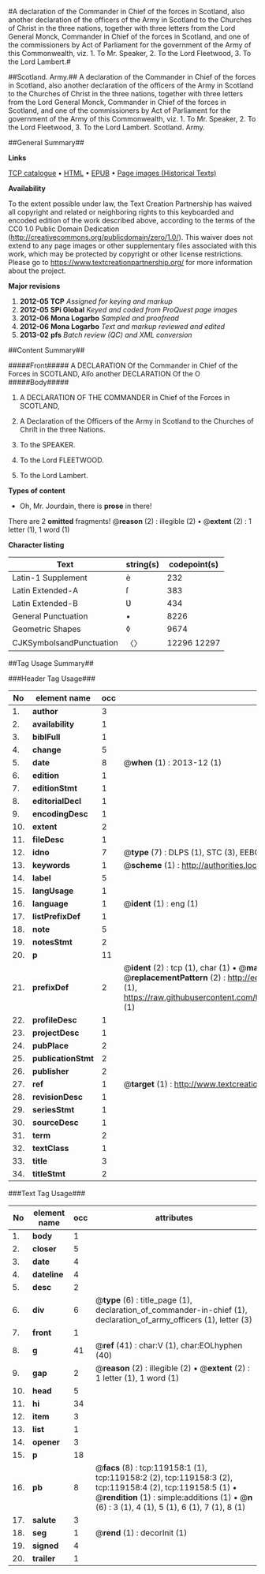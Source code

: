 #A declaration of the Commander in Chief of the forces in Scotland, also another declaration of the officers of the Army in Scotland to the Churches of Christ in the three nations, together with three letters from the Lord General Monck, Commander in Chief of the forces in Scotland, and one of the commissioners by Act of Parliament for the government of the Army of this Commonwealth, viz. 1. To Mr. Speaker, 2. To the Lord Fleetwood, 3. To the Lord Lambert.#

##Scotland. Army.##
A declaration of the Commander in Chief of the forces in Scotland, also another declaration of the officers of the Army in Scotland to the Churches of Christ in the three nations, together with three letters from the Lord General Monck, Commander in Chief of the forces in Scotland, and one of the commissioners by Act of Parliament for the government of the Army of this Commonwealth, viz. 1. To Mr. Speaker, 2. To the Lord Fleetwood, 3. To the Lord Lambert.
Scotland. Army.

##General Summary##

**Links**

[TCP catalogue](http://www.ota.ox.ac.uk/tcp/)  • 
[HTML](http://tei.it.ox.ac.uk/tcp/Texts-HTML/free/A76/A76022.html)  • 
[EPUB](http://tei.it.ox.ac.uk/tcp/Texts-EPUB/free/A76/A76022.epub) • 
[Page images (Historical Texts)](https://historicaltexts.jisc.ac.uk/eebo-99866870e)

**Availability**

To the extent possible under law, the Text Creation Partnership has waived all copyright and related or neighboring rights to this keyboarded and encoded edition of the work described above, according to the terms of the CC0 1.0 Public Domain Dedication (http://creativecommons.org/publicdomain/zero/1.0/). This waiver does not extend to any page images or other supplementary files associated with this work, which may be protected by copyright or other license restrictions. Please go to https://www.textcreationpartnership.org/ for more information about the project.

**Major revisions**

1. __2012-05__ __TCP__ *Assigned for keying and markup*
1. __2012-05__ __SPi Global__ *Keyed and coded from ProQuest page images*
1. __2012-06__ __Mona Logarbo__ *Sampled and proofread*
1. __2012-06__ __Mona Logarbo__ *Text and markup reviewed and edited*
1. __2013-02__ __pfs__ *Batch review (QC) and XML conversion*

##Content Summary##

#####Front#####
A DECLARATION Of the Commander in Chief of the Forces in SCOTLAND, Alſo another DECLARATION Of the O
#####Body#####

1. A DECLARATION OF THE COMMANDER in Chief of the Forces in SCOTLAND,

1. A Declaration of the Officers of the Army in Scotland to the Churches of Chriſt in the three Nations.

1. To the SPEAKER.

1. To the Lord FLEETWOOD.

1. To the Lord Lambert.

**Types of content**

  * Oh, Mr. Jourdain, there is **prose** in there!

There are 2 **omitted** fragments! 
 @__reason__ (2) : illegible (2)  •  @__extent__ (2) : 1 letter (1), 1 word (1)

**Character listing**


|Text|string(s)|codepoint(s)|
|---|---|---|
|Latin-1 Supplement|è|232|
|Latin Extended-A|ſ|383|
|Latin Extended-B|Ʋ|434|
|General Punctuation|•|8226|
|Geometric Shapes|◊|9674|
|CJKSymbolsandPunctuation|〈〉|12296 12297|

##Tag Usage Summary##

###Header Tag Usage###

|No|element name|occ|attributes|
|---|---|---|---|
|1.|__author__|3||
|2.|__availability__|1||
|3.|__biblFull__|1||
|4.|__change__|5||
|5.|__date__|8| @__when__ (1) : 2013-12 (1)|
|6.|__edition__|1||
|7.|__editionStmt__|1||
|8.|__editorialDecl__|1||
|9.|__encodingDesc__|1||
|10.|__extent__|2||
|11.|__fileDesc__|1||
|12.|__idno__|7| @__type__ (7) : DLPS (1), STC (3), EEBO-CITATION (1), PROQUEST (1), VID (1)|
|13.|__keywords__|1| @__scheme__ (1) : http://authorities.loc.gov/ (1)|
|14.|__label__|5||
|15.|__langUsage__|1||
|16.|__language__|1| @__ident__ (1) : eng (1)|
|17.|__listPrefixDef__|1||
|18.|__note__|5||
|19.|__notesStmt__|2||
|20.|__p__|11||
|21.|__prefixDef__|2| @__ident__ (2) : tcp (1), char (1)  •  @__matchPattern__ (2) : ([0-9\-]+):([0-9IVX]+) (1), (.+) (1)  •  @__replacementPattern__ (2) : http://eebo.chadwyck.com/downloadtiff?vid=$1&page=$2 (1), https://raw.githubusercontent.com/textcreationpartnership/Texts/master/tcpchars.xml#$1 (1)|
|22.|__profileDesc__|1||
|23.|__projectDesc__|1||
|24.|__pubPlace__|2||
|25.|__publicationStmt__|2||
|26.|__publisher__|2||
|27.|__ref__|1| @__target__ (1) : http://www.textcreationpartnership.org/docs/. (1)|
|28.|__revisionDesc__|1||
|29.|__seriesStmt__|1||
|30.|__sourceDesc__|1||
|31.|__term__|2||
|32.|__textClass__|1||
|33.|__title__|3||
|34.|__titleStmt__|2||


###Text Tag Usage###

|No|element name|occ|attributes|
|---|---|---|---|
|1.|__body__|1||
|2.|__closer__|5||
|3.|__date__|4||
|4.|__dateline__|4||
|5.|__desc__|2||
|6.|__div__|6| @__type__ (6) : title_page (1), declaration_of_commander-in-chief (1), declaration_of_army_officers (1), letter (3)|
|7.|__front__|1||
|8.|__g__|41| @__ref__ (41) : char:V (1), char:EOLhyphen (40)|
|9.|__gap__|2| @__reason__ (2) : illegible (2)  •  @__extent__ (2) : 1 letter (1), 1 word (1)|
|10.|__head__|5||
|11.|__hi__|34||
|12.|__item__|3||
|13.|__list__|1||
|14.|__opener__|3||
|15.|__p__|18||
|16.|__pb__|8| @__facs__ (8) : tcp:119158:1 (1), tcp:119158:2 (2), tcp:119158:3 (2), tcp:119158:4 (2), tcp:119158:5 (1)  •  @__rendition__ (1) : simple:additions (1)  •  @__n__ (6) : 3 (1), 4 (1), 5 (1), 6 (1), 7 (1), 8 (1)|
|17.|__salute__|3||
|18.|__seg__|1| @__rend__ (1) : decorInit (1)|
|19.|__signed__|4||
|20.|__trailer__|1||
